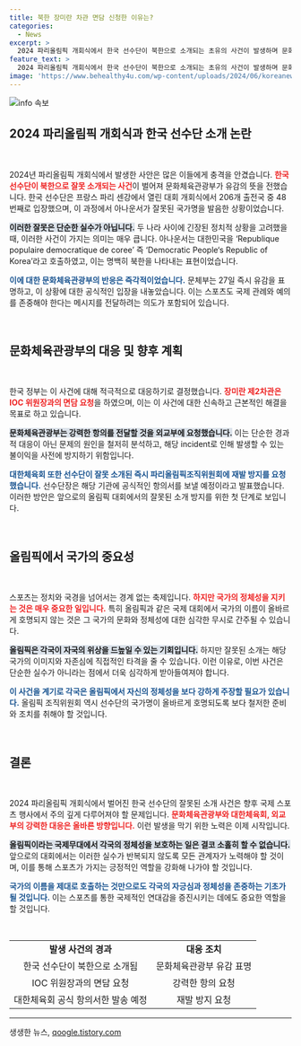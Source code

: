 ```yaml
---
title: 북한 장미란 차관 면담 신청한 이유는?
categories:
  - News
excerpt: >
  2024 파리올림픽 개회식에서 한국 선수단이 북한으로 소개되는 초유의 사건이 발생하며 문화체육관광부가 유감을 표명했다. 정부와 대한체육회는 강력한 항의와 재발 방지를 요청하며 IOC와의 공식 면담을 추진 중이다.
feature_text: >
  2024 파리올림픽 개회식에서 한국 선수단이 북한으로 소개되는 초유의 사건이 발생하며 문화체육관광부가 유감을 표명했다. 정부와 대한체육회는 강력한 항의와 재발 방지를 요청하며 IOC와의 공식 면담을 추진 중이다.
image: 'https://www.behealthy4u.com/wp-content/uploads/2024/06/koreanews.jpg'
---
```


<p><img src="https://www.behealthy4u.com/wp-content/uploads/2024/06/koreanews.jpg" alt="info 속보" /></p>

<h2 data-ke-size="size26">2024 파리올림픽 개회식과 한국 선수단 소개 논란</h2>

<p data-ke-size="size16">&nbsp;</p>

<p>2024년 파리올림픽 개회식에서 발생한 사안은 많은 이들에게 충격을 안겼습니다. <b><span style="color: #ee2323;">한국 선수단이 북한으로 잘못 소개되는 사건</span></b>이 벌어져 문화체육관광부가 유감의 뜻을 전했습니다. 한국 선수단은 프랑스 파리 센강에서 열린 대회 개회식에서 206개 출전국 중 48번째로 입장했으며, 이 과정에서 아나운서가 잘못된 국가명을 발음한 상황이었습니다. </p>

<p><b><span style="background-color: #21538527;">이러한 잘못은 단순한 실수가 아닙니다.</span></b> 두 나라 사이에 긴장된 정치적 상황을 고려했을 때, 이러한 사건이 가지는 의미는 매우 큽니다. 아나운서는 대한민국을 ‘Republique populaire democratique de coree’ 즉 ‘Democratic People‘s Republic of Korea’라고 호출하였고, 이는 명백히 북한을 나타내는 표현이었습니다. </p>

<p><b><span style="color: #1a5490;">이에 대한 문화체육관광부의 반응은 즉각적이었습니다.</span></b> 문체부는 27일 즉시 유감을 표명하고, 이 상황에 대한 공식적인 입장을 내놓았습니다. 이는 스포츠도 국제 관례와 예의를 존중해야 한다는 메시지를 전달하려는 의도가 포함되어 있습니다.  </p>

<p data-ke-size="size16">&nbsp;</p>

<h2 data-ke-size="size26">문화체육관광부의 대응 및 향후 계획</h2>

<p data-ke-size="size16">&nbsp;</p>

<p>한국 정부는 이 사건에 대해 적극적으로 대응하기로 결정했습니다. <b><span style="color: #ee2323;">장미란 제2차관은 IOC 위원장과의 면담 요청</span></b>을 하였으며, 이는 이 사건에 대한 신속하고 근본적인 해결을 목표로 하고 있습니다. </p>

<p><b><span style="background-color: #21538527;">문화체육관광부는 강력한 항의를 전달할 것을 외교부에 요청했습니다.</span></b> 이는 단순한 경과적 대응이 아닌 문제의 원인을 철저히 분석하고, 해당 incident로 인해 발생할 수 있는 불이익을 사전에 방지하기 위함입니다. </p>

<p><b><span style="color: #1a5490;">대한체육회 또한 선수단이 잘못 소개된 즉시 파리올림픽조직위원회에 재발 방지를 요청했습니다.</span></b> 선수단장은 해당 기관에 공식적인 항의서를 보낼 예정이라고 발표했습니다. 이러한 방안은 앞으로의 올림픽 대회에서의 잘못된 소개 방지를 위한 첫 단계로 보입니다. </p>

<p data-ke-size="size16">&nbsp;</p>

<h2 data-ke-size="size26">올림픽에서 국가의 중요성</h2>

<p data-ke-size="size16">&nbsp;</p>

<p>스포츠는 정치와 국경을 넘어서는 경계 없는 축제입니다. <b><span style="color: #ee2323;">하지만 국가의 정체성을 지키는 것은 매우 중요한 일입니다.</span></b> 특히 올림픽과 같은 국제 대회에서 국가의 이름이 올바르게 호명되지 않는 것은 그 국가의 문화와 정체성에 대한 심각한 무시로 간주될 수 있습니다.</p>

<p><b><span style="background-color: #21538527;">올림픽은 각국이 자국의 위상을 드높일 수 있는 기회입니다.</span></b> 하지만 잘못된 소개는 해당 국가의 이미지와 자존심에 직접적인 타격을 줄 수 있습니다. 이런 이유로, 이번 사건은 단순한 실수가 아니라는 점에서 더욱 심각하게 받아들여져야 합니다.</p>

<p><b><span style="color: #1a5490;">이 사건을 계기로 각국은 올림픽에서 자신의 정체성을 보다 강하게 주장할 필요가 있습니다.</span></b> 올림픽 조직위원회 역시 선수단의 국가명이 올바르게 호명되도록 보다 철저한 준비와 조치를 취해야 할 것입니다.</p>

<p data-ke-size="size16">&nbsp;</p>

<h2 data-ke-size="size26">결론</h2>

<p data-ke-size="size16">&nbsp;</p>

<p>2024 파리올림픽 개회식에서 벌어진 한국 선수단의 잘못된 소개 사건은 향후 국제 스포츠 행사에서 주의 깊게 다루어져야 할 문제입니다. <b><span style="color: #ee2323;">문화체육관광부와 대한체육회, 외교부의 강력한 대응은 올바른 방향입니다.</span></b> 이런 발생을 막기 위한 노력은 이제 시작입니다. </p>

<p><b><span style="background-color: #21538527;">올림픽이라는 국제무대에서 각국의 정체성을 보호하는 일은 결코 소홀히 할 수 없습니다.</span></b> 앞으로의 대회에서는 이러한 실수가 반복되지 않도록 모든 관계자가 노력해야 할 것이며, 이를 통해 스포츠가 가지는 긍정적인 역할을 강화해 나가야 할 것입니다. </p>

<p><b><span style="color: #1a5490;">국가의 이름을 제대로 호출하는 것만으로도 각국의 자긍심과 정체성을 존중하는 기초가 될 것입니다.</span></b> 이는 스포츠를 통한 국제적인 연대감을 증진시키는 데에도 중요한 역할을 할 것입니다. </p>

<p data-ke-size="size16">&nbsp;</p>

<table style="width: 100%; border-collapse: collapse;">
<tr>
<td style="text-align: center; height: 17px;"><b>발생 사건의 경과</b></td>
<td style="text-align: center; height: 17px;"><b>대응 조치</b></td>
</tr>
<tr>
<td style="text-align: center; height: 17px;">한국 선수단이 북한으로 소개됨</td>
<td style="text-align: center; height: 17px;">문화체육관광부 유감 표명</td>
</tr>
<tr>
<td style="text-align: center; height: 17px;">IOC 위원장과의 면담 요청</td>
<td style="text-align: center; height: 17px;">강력한 항의 요청</td>
</tr>
<tr>
<td style="text-align: center; height: 17px;">대한체육회 공식 항의서한 발송 예정</td>
<td style="text-align: center; height: 17px;">재발 방지 요청</td>
</tr>
</table>

<hr />
생생한 뉴스, <a href="https://qoogle.tistory.com" rel="dofollow">qoogle.tistory.com</a>


